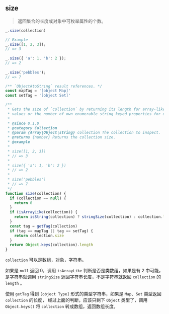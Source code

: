 ## size

> 返回集合的长度或对象中可枚举属性的个数。

```js
_.size(collection)

// Example
_.size([1, 2, 3]);
// => 3
 
_.size({ 'a': 1, 'b': 2 });
// => 2
 
_.size('pebbles');
// => 7
```

```js
/** `Object#toString` result references. */
const mapTag = '[object Map]'
const setTag = '[object Set]'

/**
 * Gets the size of `collection` by returning its length for array-like
 * values or the number of own enumerable string keyed properties for objects.
 *
 * @since 0.1.0
 * @category Collection
 * @param {Array|Object|string} collection The collection to inspect.
 * @returns {number} Returns the collection size.
 * @example
 *
 * size([1, 2, 3])
 * // => 3
 *
 * size({ 'a': 1, 'b': 2 })
 * // => 2
 *
 * size('pebbles')
 * // => 7
 */
function size(collection) {
  if (collection == null) {
    return 0
  }
  if (isArrayLike(collection)) {
    return isString(collection) ? stringSize(collection) : collection.length
  }
  const tag = getTag(collection)
  if (tag == mapTag || tag == setTag) {
    return collection.size
  }
  return Object.keys(collection).length
}
```

`collection` 可以是数组，对象，字符串。

如果是 `null` 返回 0，调用 `isArrayLike` 判断是否是类数组，如果是有 2 中可能，是字符串就调用 `stringSize` 返回字符串长度，不是字符串就返回 `collection` 的 `length` 。

使用 `getTag` 得到 `[object Type]` 形式的类型字符串，如果是 `Map`、`Set` 类型返回 `collection` 的长度，
经过上面的判断，应该只剩下 `Object` 类型了，调用 `Object.keys()` 将 `collection` 转成数组，返回数组长度。

